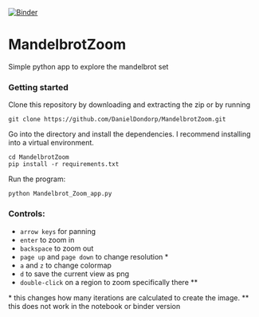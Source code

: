 [![Binder](https://mybinder.org/badge_logo.svg)](https://mybinder.org/v2/gh/DanielDondorp/MandelbrotZoom/master)


# MandelbrotZoom
Simple python app to explore the mandelbrot set

### Getting started

Clone this repository by downloading and extracting the zip or by running
```
git clone https://github.com/DanielDondorp/MandelbrotZoom.git
```
Go into the directory and install the dependencies. I recommend installing into a virtual environment.
``` 
cd MandelbrotZoom
pip install -r requirements.txt
```

Run the program:
```
python Mandelbrot_Zoom_app.py
```

### Controls:

* `arrow keys` for panning
* `enter` to zoom in
* `backspace` to zoom out
* `page up` and `page down` to change resolution \*
* `a` and `z` to change colormap
* `d` to save the current view as png
* `double-click` on a region to zoom specifically there \**

\* this changes how many iterations are calculated to create the image.
\** this does not work in the notebook or binder version

